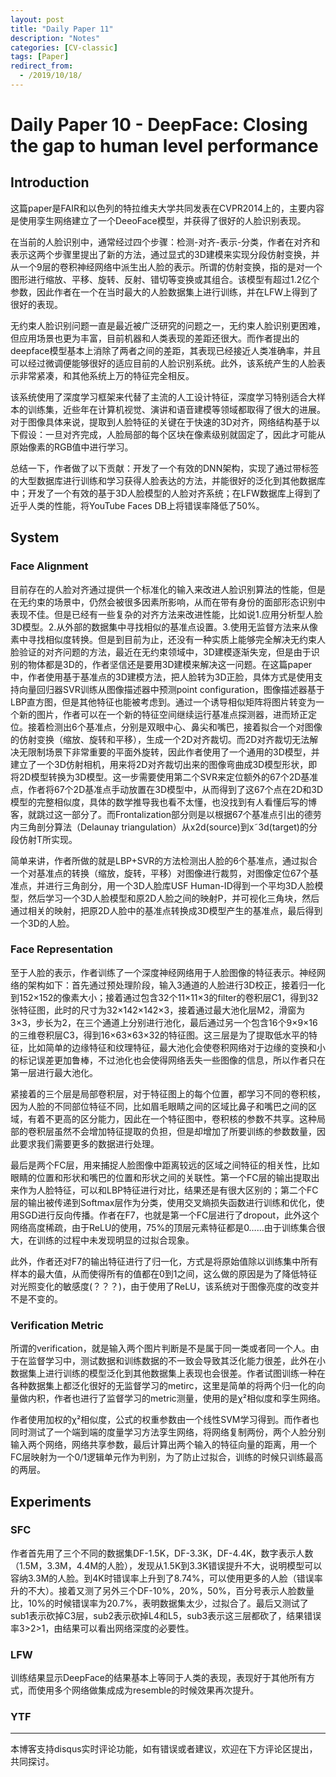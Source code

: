 ```yaml
---
layout: post
title: "Daily Paper 11"
description: "Notes"
categories: [CV-classic]
tags: [Paper]
redirect_from:
  - /2019/10/18/
---
```


# Daily Paper 10 - DeepFace: Closing the gap to human level performance  

## Introduction  

这篇paper是FAIR和以色列的特拉维夫大学共同发表在CVPR2014上的，主要内容是使用孪生网络建立了一个DeeoFace模型，并获得了很好的人脸识别表现。  

在当前的人脸识别中，通常经过四个步骤：检测-对齐-表示-分类，作者在对齐和表示这两个步骤里提出了新的方法，通过显式的3D建模来实现分段仿射变换，并从一个9层的卷积神经网络中派生出人脸的表示。所谓的仿射变换，指的是对一个图形进行缩放、平移、旋转、反射、错切等变换或其组合。该模型有超过1.2亿个参数，因此作者在一个在当时最大的人脸数据集上进行训练，并在LFW上得到了很好的表现。  

无约束人脸识别问题一直是最近被广泛研究的问题之一，无约束人脸识别更困难，但应用场景也更为丰富，目前机器和人类表现的差距还很大。而作者提出的deepface模型基本上消除了两者之间的差距，其表现已经接近人类准确率，并且可以经过微调便能够很好的适应目前的人脸识别系统。此外，该系统产生的人脸表示非常紧凑，和其他系统上万的特征完全相反。  

该系统使用了深度学习框架来代替了主流的人工设计特征，深度学习特别适合大样本的训练集，近些年在计算机视觉、演讲和语音建模等领域都取得了很大的进展。对于图像具体来说，提取到人脸特征的关键在于快速的3D对齐，网络结构基于以下假设：一旦对齐完成，人脸局部的每个区块在像素级别就固定了，因此才可能从原始像素的RGB值中进行学习。  

总结一下，作者做了以下贡献：开发了一个有效的DNN架构，实现了通过带标签的大型数据库进行训练和学习获得人脸表达的方法，并能很好的泛化到其他数据库中；开发了一个有效的基于3D人脸模型的人脸对齐系统；在LFW数据库上得到了近乎人类的性能，将YouTube Faces DB上将错误率降低了50%。  

## System  

### Face Alignment  

目前存在的人脸对齐通过提供一个标准化的输入来改进人脸识别算法的性能，但是在无约束的场景中，仍然会被很多因素所影响，从而在带有身份的面部形态识别中表现不佳。但是已经有一些复杂的对齐方法来改进性能，比如说1.应用分析型人脸3D模型。2.从外部的数据集中寻找相似的基准点设置。3.使用无监督方法来从像素中寻找相似度转换。但是到目前为止，还没有一种实质上能够完全解决无约束人脸验证的对齐问题的方法，最近在无约束领域中，3D建模逐渐失宠，但是由于识别的物体都是3D的，作者坚信还是要用3D建模来解决这一问题。在这篇paper中，作者使用基于基准点的3D建模方法，把人脸转为3D正脸，具体方式是使用支持向量回归器SVR训练从图像描述器中预测point configuration，图像描述器基于LBP直方图，但是其他特征也能被考虑到。通过一个诱导相似矩阵将图片转变为一个新的图片，作者可以在一个新的特征空间继续运行基准点探测器，进而矫正定位。接着检测出6个基准点，分别是双眼中心、鼻尖和嘴巴，接着拟合一个对图像的仿射变换（缩放、旋转和平移），生成一个2D对齐裁切。而2D对齐裁切无法解决无限制场景下非常重要的平面外旋转，因此作者使用了一个通用的3D模型，并建立了一个3D仿射相机，用来将2D对齐裁切出来的图像弯曲成3D模型形状，即将2D模型转换为3D模型。这一步需要使用第二个SVR来定位额外的67个2D基准点，作者将67个2D基准点手动放置在3D模型中，从而得到了这67个点在2D和3D模型的完整相似度，具体的数学推导我也看不太懂，也没找到有人看懂后写的博客，就跳过这一部分了。而Frontalization部分则是以根据67个基准点引出的德劳内三角剖分算法（Delaunay triangulation）从x2d(source)到x˜3d(target)的分段仿射T所实现。  

简单来讲，作者所做的就是LBP+SVR的方法检测出人脸的6个基准点，通过拟合一个对基准点的转换（缩放，旋转，平移）对图像进行裁剪，对图像定位67个基准点，并进行三角剖分，用一个3D人脸库USF Human-ID得到一个平均3D人脸模型，然后学习一个3D人脸模型和原2D人脸之间的映射P，并可视化三角块，然后通过相关的映射，把原2D人脸中的基准点转换成3D模型产生的基准点，最后得到一个3D的人脸。  

### Face Representation  

至于人脸的表示，作者训练了一个深度神经网络用于人脸图像的特征表示。神经网络的架构如下：首先通过预处理阶段，输入3通道的人脸进行3D校正，接着归一化到152×152的像素大小；接着通过包含32个11×11×3的filter的卷积层C1，得到32张特征图，此时的尺寸为32×142×142×3，接着通过最大池化层M2，滑窗为3×3，步长为2，在三个通道上分别进行池化，最后通过另一个包含16个9×9×16的三维卷积层C3，得到16×63×63×32的特征图。这三层是为了提取低水平的特征，比如简单的边缘特征和纹理特征，最大池化会使卷积网络对于边缘的变换和小的标记误差更加鲁棒，不过池化也会使得网络丢失一些图像的信息，所以作者只在第一层进行最大池化。  

紧接着的三个层是局部卷积层，对于特征图上的每个位置，都学习不同的卷积核，因为人脸的不同部位特征不同，比如眉毛眼睛之间的区域比鼻子和嘴巴之间的区域，有着不更高的区分能力，因此在一个特征图中，卷积核的参数不共享。这种局部的卷积层虽然不会增加特征提取的负担，但是却增加了所要训练的参数数量，因此要求我们需要更多的数据进行处理。  

最后是两个FC层，用来捕捉人脸图像中距离较远的区域之间特征的相关性，比如眼睛的位置和形状和嘴巴的位置和形状之间的关联性。第一个FC层的输出提取出来作为人脸特征，可以和LBP特征进行对比，结果还是有很大区别的；第二个FC层的输出被传递到Softmax层作为分类，使用交叉熵损失函数进行训练和优化，使用SGD进行反向传播。作者在F7，也就是第一个FC层进行了dropout，此外这个网络高度稀疏，由于ReLU的使用，75%的顶层元素特征都是0……由于训练集合很大，在训练的过程中未发现明显的过拟合现象。  

此外，作者还对F7的输出特征进行了归一化，方式是将原始值除以训练集中所有样本的最大值，从而使得所有的值都在0到1之间，这么做的原因是为了降低特征对光照变化的敏感度(？？？)，由于使用了ReLU，该系统对于图像亮度的改变并不是不变的。  

### Verification Metric  

所谓的verification，就是输入两个图片判断是不是属于同一类或者同一个人。由于在监督学习中，测试数据和训练数据的不一致会导致其泛化能力很差，此外在小数据集上进行训练的模型泛化到其他数据集上表现也会很差。作者试图训练一种在各种数据集上都泛化很好的无监督学习的metirc，这里是简单的将两个归一化的向量做内积，作者也进行了监督学习的metric测量，使用的是χ²相似度和孪生网络。  

作者使用加权的χ²相似度，公式的权重参数由一个线性SVM学习得到。而作者也同时测试了一个端到端的度量学习方法孪生网络，将网络复制两份，两个人脸分别输入两个网络，网络共享参数，最后计算出两个输入的特征向量的距离，用一个FC层映射为一个0/1逻辑单元作为判别，为了防止过拟合，训练的时候只训练最高的两层。  

## Experiments  

### SFC  

作者首先用了三个不同的数据集DF-1.5K，DF-3.3K，DF-4.4K，数字表示人数（1.5M，3.3M，4.4M的人脸），发现从1.5K到3.3K错误提升不大，说明模型可以容纳3.3M的人脸。到4K时错误率上升到了8.74%，可以使用更多的人脸（错误率升的不大）。接着又测了另外三个DF-10%，20%，50%，百分号表示人脸数量比，10%的时候错误率为20.7%，表明数据集太少，过拟合了。最后又测试了sub1表示砍掉C3层，sub2表示砍掉L4和L5，sub3表示这三层都砍了，结果错误率3>2>1，由结果可以看出网络深度的必要性。  

### LFW  

训练结果显示DeepFace的结果基本上等同于人类的表现，表现好于其他所有方式，而使用多个网络做集成成为resemble的时候效果再次提升。  

### YTF  

---
本博客支持disqus实时评论功能，如有错误或者建议，欢迎在下方评论区提出，共同探讨。  
